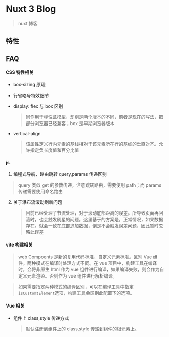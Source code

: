 # Nuxt 3 Blog

> nuxt 博客

## 特性

## FAQ

#### CSS 特性相关

- box-sizing 原理
- 行省略号特效细节
- display: flex 与 box 区别

  > 同作用于弹性盒模型，却别是两个版本的不同，前者是现在的写法，把部分浏览器已经兼容；box 是早期浏览器版本

- vertical-align
  > 该属性定义行内元素的基线相对于该元素所在行的基线的垂直对齐。允许指定负长度值和百分比值

#### js

1. 编程式导航，路由跳转 query,params 传递区别

> query 类似 get 的参数传递，注意跳转路由，需要使用 path；而 params 传递需要使用命名路由

2. 关于瀑布流滚动刷新问题
   > 目前已经处理了节流处理，对于滚动底部距离的误差。所导致页面再回滚时，也会触发刷星的问题。这里基于的方案是，正常情况，如果数据存在。就会一致在底部追加数据，倒是不会触发误差问题，因此暂时忽略此误差

#### vite 构建相关

> web Compoents 是新的复用代码标准，自定义元素标准。区别 Vue 组件。两种模式在编译时处理方式不同。在 vue 项目中，构建工具在编译时，会将非原生 html 作为 vue 组件进行编译，如果编译失败，则会作为自定义元素渲染。否则作为 vue 组件进行解析编译。

> 如果需要指定两种模式的编译区别，可以在编译工具中指定 `isCustomtElement`选项，构建工具会区别此配置下的选项。

#### Vue 相关

- 组件上 class,style 传递方式
  > 默认注册到组件上的 class,style 传递到组件的根元素上。
